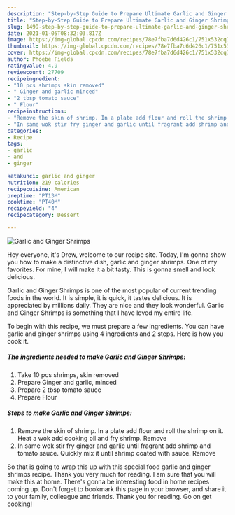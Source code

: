 ```yaml
---
description: "Step-by-Step Guide to Prepare Ultimate Garlic and Ginger Shrimps"
title: "Step-by-Step Guide to Prepare Ultimate Garlic and Ginger Shrimps"
slug: 1499-step-by-step-guide-to-prepare-ultimate-garlic-and-ginger-shrimps
date: 2021-01-05T08:32:03.817Z
image: https://img-global.cpcdn.com/recipes/78e7fba7d6d426c1/751x532cq70/garlic-and-ginger-shrimps-recipe-main-photo.jpg
thumbnail: https://img-global.cpcdn.com/recipes/78e7fba7d6d426c1/751x532cq70/garlic-and-ginger-shrimps-recipe-main-photo.jpg
cover: https://img-global.cpcdn.com/recipes/78e7fba7d6d426c1/751x532cq70/garlic-and-ginger-shrimps-recipe-main-photo.jpg
author: Phoebe Fields
ratingvalue: 4.9
reviewcount: 27709
recipeingredient:
- "10 pcs shrimps skin removed"
- " Ginger and garlic minced"
- "2 tbsp tomato sauce"
- " Flour"
recipeinstructions:
- "Remove the skin of shrimp. In a plate add flour and roll the shrimp on it. Heat a wok add cooking oil and fry shrimp. Remove"
- "In same wok stir fry ginger and garlic until fragrant add shrimp and tomato sauce. Quickly mix it until shrimp coated with sauce. Remove"
categories:
- Recipe
tags:
- garlic
- and
- ginger

katakunci: garlic and ginger 
nutrition: 219 calories
recipecuisine: American
preptime: "PT13M"
cooktime: "PT40M"
recipeyield: "4"
recipecategory: Dessert

---
```



![Garlic and Ginger Shrimps](https://img-global.cpcdn.com/recipes/78e7fba7d6d426c1/751x532cq70/garlic-and-ginger-shrimps-recipe-main-photo.jpg)

Hey everyone, it's Drew, welcome to our recipe site. Today, I'm gonna show you how to make a distinctive dish, garlic and ginger shrimps. One of my favorites. For mine, I will make it a bit tasty. This is gonna smell and look delicious.

Garlic and Ginger Shrimps is one of the most popular of current trending foods in the world. It is simple, it is quick, it tastes delicious. It is appreciated by millions daily. They are nice and they look wonderful. Garlic and Ginger Shrimps is something that I have loved my entire life.




To begin with this recipe, we must prepare a few ingredients. You can have garlic and ginger shrimps using 4 ingredients and 2 steps. Here is how you cook it.

<!--inarticleads1-->

##### The ingredients needed to make Garlic and Ginger Shrimps:

1. Take 10 pcs shrimps, skin removed
1. Prepare  Ginger and garlic, minced
1. Prepare 2 tbsp tomato sauce
1. Prepare  Flour




<!--inarticleads2-->

##### Steps to make Garlic and Ginger Shrimps:

1. Remove the skin of shrimp. In a plate add flour and roll the shrimp on it. Heat a wok add cooking oil and fry shrimp. Remove
1. In same wok stir fry ginger and garlic until fragrant add shrimp and tomato sauce. Quickly mix it until shrimp coated with sauce. Remove




So that is going to wrap this up with this special food garlic and ginger shrimps recipe. Thank you very much for reading. I am sure that you will make this at home. There's gonna be interesting food in home recipes coming up. Don't forget to bookmark this page in your browser, and share it to your family, colleague and friends. Thank you for reading. Go on get cooking!
